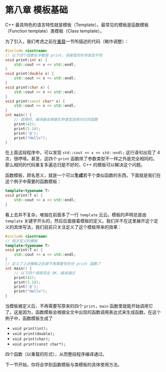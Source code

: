 # 第八章 模板基础

C++ 最具特色的语言特性就是模板（Template）。最常见的模板是函数模板（Function template）类模板（Class template）。

为了引入，我们考虑之前在[重载](ch05/overload)一节所描述的代码（略作调整）：

```CPP
#include <iostream>
// 以下四个函数名字都是 print，但接受的形参类型不同
void print(int x) {
    std::cout << x << std::endl;
}
void print(double x) {
    std::cout << x << std::endl;
}
void print(char x) {
    std::cout << x << std::endl;
}
void print(const char* x) {
    std::cout << x << std::endl;
}
int main() {
    // 调用时，编译器会根据实参类型选择对应的函数
    print(42);
    print(3.14);
    print('@');
    print("Hello");
}
```

在上面这段程序中，可以发现 `std::cout << x << std::endl;` 这行语句出现了 4 次，很啰嗦。甚至，这四个 `print` 函数除了参数类型不一样之外是完全相同的。那么相同的代码重复多遍总归是不好的，C++ 的模板可以解决这个问题。

函数模板，顾名思义，就是一个可以**生成**若干个类似函数的东西。下面就是我们在这个例子中需要的函数模板：
```cpp
template<typename T>
void print(T x) {
    std::cout << x << std::endl;
}
```

看上去并不复杂，唯独在前面多了一行 `template` 云云。模板的声明总是由 `template` 关键字开头的，然后后面接着模板的定义。我们并不在这里展开这个定义的具体写法，我们目前只关注定义了这个模板带来的效果：

```CPP
#include <iostream>
// 刚才定义的模板
template<typename T>
void print(T x) {
    std::cout << x << std::endl;
}
// 定义了上述模板之后就不再需要写任何 print 函数了
int main() {
    // 以下四个调用完全 OK，编译通过
    print(42);
    print(3.14);
    print('@');
    print("Hello");
}
```

当模板被定义后，不再需要写原来的四个 `print`，`main` 函数里就能开始调用它了。这是因为，函数模板会根据全文中出现的函数调用表达式来生成函数。在这个例子中，函数模板生成了
- `void print(int);`
- `void print(double);`
- `void print(char);`
- `void print(const char*);`

四个函数（以重载的形式），从而整段程序编译通过。

下一节开始，你将会学到函数模板与类模板的具体使用方法。